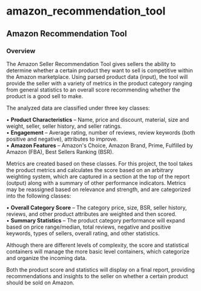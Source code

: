 # amazon_recommendation_tool
<h2>Amazon Recommendation Tool</h2>

<h3>Overview</h3>

The Amazon Seller Recommendation Tool gives sellers the ability to determine whether a certain product they want to sell is competitive within the Amazon marketplace.  Using parsed product data (input), the tool will provide the seller with a variety of metrics in the product category ranging from general statistics to an overall score recommending whether the product is a good sell to make.

<p>The analyzed data are classified under three key classes:</p>
<p>•	<b>Product Characteristics</b> – Name, price and discount, material, size and weight, seller, seller history, and seller ratings.
<br>•	<b>Engagement</b> – Average rating, number of reviews, review keywords (both positive and negative), attributes to improve.
<br>•	<b>Amazon Features</b> – Amazon's Choice, Amazon Brand, Prime, Fulfilled by Amazon (FBA), Best Sellers Ranking (BSR).</p>
<p>Metrics are created based on these classes.  For this project, the tool takes the product metrics and calculates the score based on an arbitrary weighting system, which are captured in a section at the top of the report (output) along with a summary of other performance indicators.  Metrics may be reassigned based on relevance and strength, and are categorized into the following classes:</p>
<p>•	<b>Overall Category Score</b> – The category price, size, BSR, seller history, reviews, and other product attributes are weighted and then scored.
<br>•	<b>Summary Statistics</b> – The product category performance will expand based on price range/median, total reviews, negative and positive keywords, types of sellers, overall rating, and other statistics.</p>

<p>Although there are different levels of complexity, the score and statistical containers will manage the more basic level containers, which categorize and organize the incoming data.</p>

<p>Both the product score and statistics will display on a final report, providing recommendations and insights to the seller on whether a certain product should be sold on Amazon.</p>

